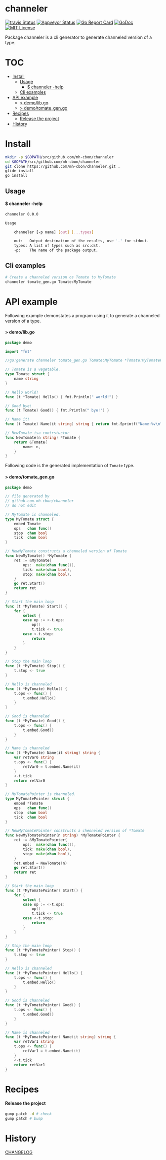 # channeler

[![travis Status](https://travis-ci.org/mh-cbon/channeler.svg?branch=master)](https://travis-ci.org/mh-cbon/channeler) [![Appveyor Status](https://ci.appveyor.com/api/projects/status/github/mh-cbon/channeler?branch=master&svg=true)](https://ci.appveyor.com/projects/mh-cbon/channeler) [![Go Report Card](https://goreportcard.com/badge/github.com/mh-cbon/channeler)](https://goreportcard.com/report/github.com/mh-cbon/channeler) [![GoDoc](https://godoc.org/github.com/mh-cbon/channeler?status.svg)](http://godoc.org/github.com/mh-cbon/channeler) [![MIT License](http://img.shields.io/badge/License-MIT-yellow.svg)](LICENSE)

Package channeler is a cli generator to generate channeled version of a type.


# TOC
- [Install](#install)
  - [Usage](#usage)
    - [$ channeler -help](#-channeler--help)
  - [Cli examples](#cli-examples)
- [API example](#api-example)
  - [> demo/lib.go](#-demolibgo)
  - [> demo/tomate_gen.go](#-demotomate_gengo)
- [Recipes](#recipes)
  - [Release the project](#release-the-project)
- [History](#history)

# Install
```sh
mkdir -p $GOPATH/src/github.com/mh-cbon/channeler
cd $GOPATH/src/github.com/mh-cbon/channeler
git clone https://github.com/mh-cbon/channeler.git .
glide install
go install
```

## Usage

#### $ channeler -help
```sh
channeler 0.0.0

Usage

	channeler [-p name] [out] [...types]

	out:   Output destination of the results, use '-' for stdout.
	types: A list of types such as src:dst.
	-p:    The name of the package output.
```

## Cli examples

```sh
# Create a channeled version os Tomate to MyTomate
channeler tomate_gen.go Tomate:MyTomate
```
# API example

Following example demonstates a program using it to generate a channeled version of a type.

#### > demo/lib.go
```go
package demo

import "fmt"

//go:generate channeler tomate_gen.go Tomate:MyTomate *Tomate:MyTomatePointer

// Tomate is a vegetable.
type Tomate struct {
	name string
}

// Hello world!
func (t *Tomate) Hello() { fmt.Println(" world!") }

// Good bye!
func (t Tomate) Good() { fmt.Println(" bye!") }

// Name it!
func (t Tomate) Name(it string) string { return fmt.Sprintf("Name:%v\n", it) }

// NewTomate isa contrstuctor
func NewTomate(n string) *Tomate {
	return &Tomate{
		name: n,
	}
}
```

Following code is the generated implementation of `Tomate` type.

#### > demo/tomate_gen.go
```go
package demo

// file generated by
// github.com.mh-cbon/channeler
// do not edit

// MyTomate is channeled.
type MyTomate struct {
	embed Tomate
	ops   chan func()
	stop  chan bool
	tick  chan bool
}

// NewMyTomate constructs a chenneled version of Tomate
func NewMyTomate() *MyTomate {
	ret := &MyTomate{
		ops:  make(chan func()),
		tick: make(chan bool),
		stop: make(chan bool),
	}
	go ret.Start()
	return ret
}

// Start the main loop
func (t *MyTomate) Start() {
	for {
		select {
		case op := <-t.ops:
			op()
			t.tick <- true
		case <-t.stop:
			return
		}
	}
}

// Stop the main loop
func (t *MyTomate) Stop() {
	t.stop <- true
}

// Hello is channeled
func (t *MyTomate) Hello() {
	t.ops <- func() {
		t.embed.Hello()
	}
}

// Good is channeled
func (t *MyTomate) Good() {
	t.ops <- func() {
		t.embed.Good()
	}
}

// Name is channeled
func (t *MyTomate) Name(it string) string {
	var retVar0 string
	t.ops <- func() {
		retVar0 = t.embed.Name(it)
	}
	<-t.tick
	return retVar0
}

// MyTomatePointer is channeled.
type MyTomatePointer struct {
	embed *Tomate
	ops   chan func()
	stop  chan bool
	tick  chan bool
}

// NewMyTomatePointer constructs a chenneled version of *Tomate
func NewMyTomatePointer(n string) *MyTomatePointer {
	ret := &MyTomatePointer{
		ops:  make(chan func()),
		tick: make(chan bool),
		stop: make(chan bool),
	}
	ret.embed = NewTomate(n)
	go ret.Start()
	return ret
}

// Start the main loop
func (t *MyTomatePointer) Start() {
	for {
		select {
		case op := <-t.ops:
			op()
			t.tick <- true
		case <-t.stop:
			return
		}
	}
}

// Stop the main loop
func (t *MyTomatePointer) Stop() {
	t.stop <- true
}

// Hello is channeled
func (t *MyTomatePointer) Hello() {
	t.ops <- func() {
		t.embed.Hello()
	}
}

// Good is channeled
func (t *MyTomatePointer) Good() {
	t.ops <- func() {
		t.embed.Good()
	}
}

// Name is channeled
func (t *MyTomatePointer) Name(it string) string {
	var retVar1 string
	t.ops <- func() {
		retVar1 = t.embed.Name(it)
	}
	<-t.tick
	return retVar1
}
```


# Recipes

#### Release the project

```sh
gump patch -d # check
gump patch # bump
```

# History

[CHANGELOG](CHANGELOG.md)
